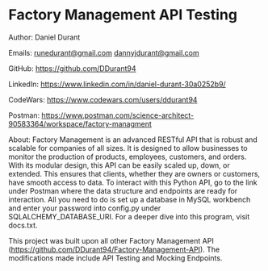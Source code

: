 # Factory Management API Testing

Author: Daniel Durant

Emails:
  <runedurant@gmail.com>
  <dannyjdurant@gmail.com>

GitHub:
  <https://github.com/DDurant94>

LinkedIn:
  <https://www.linkedin.com/in/daniel-durant-30a0252b9/>

CodeWars:
  <https://www.codewars.com/users/ddurant94>

Postman:
  <https://www.postman.com/science-architect-90583364/workspace/factory-managment>

About:
  Factory Management is an advanced RESTful API that is robust and scalable for companies of all sizes. It is designed to allow businesses to monitor the production of products, employees, customers, and orders. With its modular design, this API can be easily scaled up, down, or extended. This ensures that clients, whether they are owners or customers, have smooth access to data. To interact with this Python API, go to the link under Postman where the data structure and endpoints are ready for interaction. All you need to do is set up a database in MySQL workbench and enter your password into config.py under SQLALCHEMY_DATABASE_URI. For a deeper dive into this program, visit docs.txt.

  This project was built upon all other Factory Management API (<https://github.com/DDurant94/Factory-Management-API>). The modifications made include API Testing and Mocking Endpoints.
